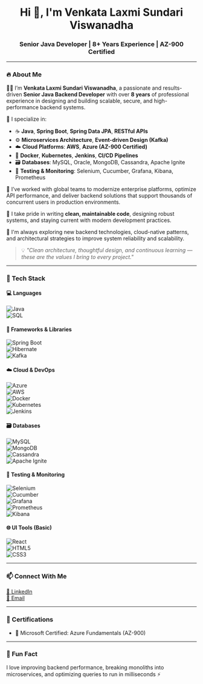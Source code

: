<h1 align="center">Hi 👋, I'm Venkata Laxmi Sundari Viswanadha</h1>
<h3 align="center">Senior Java Developer | 8+ Years Experience | AZ-900 Certified</h3>

---

### 🔥 About Me

👩‍💻 I’m **Venkata Laxmi Sundari Viswanadha**, a passionate and results-driven **Senior Java Backend Developer** with over **8 years** of professional experience in designing and building scalable, secure, and high-performance backend systems.

💼 I specialize in:  
- ☕ **Java**, **Spring Boot**, **Spring Data JPA**, **RESTful APIs**  
- ⚙️ **Microservices Architecture**, **Event-driven Design (Kafka)**  
- ☁️ **Cloud Platforms**: **AWS**, **Azure (AZ-900 Certified)**  
- 🐳 **Docker**, **Kubernetes**, **Jenkins**, **CI/CD Pipelines**  
- 🗃️ **Databases**: MySQL, Oracle, MongoDB, Cassandra, Apache Ignite  
- 🧪 **Testing & Monitoring**: Selenium, Cucumber, Grafana, Kibana, Prometheus

🚀 I’ve worked with global teams to modernize enterprise platforms, optimize API performance, and deliver backend solutions that support thousands of concurrent users in production environments.

🧠 I take pride in writing **clean, maintainable code**, designing robust systems, and staying current with modern development practices.

📘 I'm always exploring new backend technologies, cloud-native patterns, and architectural strategies to improve system reliability and scalability.

> 💡 *"Clean architecture, thoughtful design, and continuous learning — these are the values I bring to every project."*


---


### 🧰 Tech Stack

#### 💻 Languages  
![Java](https://img.shields.io/badge/Java-ED8B00?style=flat-square&logo=java&logoColor=white)  
![SQL](https://img.shields.io/badge/SQL-003B57?style=flat-square&logo=postgresql&logoColor=white)  


#### 🧱 Frameworks & Libraries  
![Spring Boot](https://img.shields.io/badge/Spring_Boot-6DB33F?style=flat-square&logo=spring-boot&logoColor=white)  
![Hibernate](https://img.shields.io/badge/Hibernate-59666C?style=flat-square&logo=hibernate&logoColor=white)  
![Kafka](https://img.shields.io/badge/Kafka-231F20?style=flat-square&logo=apache-kafka&logoColor=white)

#### ☁️ Cloud & DevOps  
![Azure](https://img.shields.io/badge/Azure-0078D4?style=flat-square&logo=microsoft-azure&logoColor=white)  
![AWS](https://img.shields.io/badge/AWS-232F3E?style=flat-square&logo=amazon-aws&logoColor=white)  
![Docker](https://img.shields.io/badge/Docker-2496ED?style=flat-square&logo=docker&logoColor=white)  
![Kubernetes](https://img.shields.io/badge/Kubernetes-326CE5?style=flat-square&logo=kubernetes&logoColor=white)  
![Jenkins](https://img.shields.io/badge/Jenkins-D24939?style=flat-square&logo=jenkins&logoColor=white)

#### 🗃️ Databases  
![MySQL](https://img.shields.io/badge/MySQL-4479A1?style=flat-square&logo=mysql&logoColor=white)  
![MongoDB](https://img.shields.io/badge/MongoDB-47A248?style=flat-square&logo=mongodb&logoColor=white)  
![Cassandra](https://img.shields.io/badge/Cassandra-1287B1?style=flat-square&logo=apache-cassandra&logoColor=white)  
![Apache Ignite](https://img.shields.io/badge/Ignite-E34F26?style=flat-square&logo=apache&logoColor=white)

#### 🧪 Testing & Monitoring  
![Selenium](https://img.shields.io/badge/Selenium-43B02A?style=flat-square&logo=selenium&logoColor=white)  
![Cucumber](https://img.shields.io/badge/Cucumber-23D96C?style=flat-square&logo=cucumber&logoColor=white)  
![Grafana](https://img.shields.io/badge/Grafana-F46800?style=flat-square&logo=grafana&logoColor=white)  
![Prometheus](https://img.shields.io/badge/Prometheus-E6522C?style=flat-square&logo=prometheus&logoColor=white)  
![Kibana](https://img.shields.io/badge/Kibana-005571?style=flat-square&logo=kibana&logoColor=white)

#### 🌐 UI Tools (Basic)
![React](https://img.shields.io/badge/React-20232A?style=flat-square&logo=react&logoColor=61DAFB)  
![HTML5](https://img.shields.io/badge/HTML5-E34F26?style=flat-square&logo=html5&logoColor=white)  
![CSS3](https://img.shields.io/badge/CSS3-1572B6?style=flat-square&logo=css3&logoColor=white)


---

### 📫 Connect With Me

[🔗 LinkedIn](https://www.linkedin.com/in/laxmi-sundari-033b62102/)  
[📧 Email](mailto:sundariviswanadha@gmail.com)

---

### 🏅 Certifications

- 📘 Microsoft Certified: Azure Fundamentals (AZ-900)

---

### 💬 Fun Fact

I love improving backend performance, breaking monoliths into microservices, and optimizing queries to run in milliseconds ⚡

